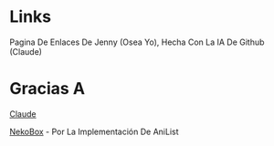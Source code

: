 # Links

Pagina De Enlaces De Jenny (Osea Yo), Hecha Con La IA De Github (Claude)

# Gracias A

[Claude](https://claude.ai/) 

[NekoBox](https://github.com/RangerDigital/neko-box) - Por La Implementación De AniList
